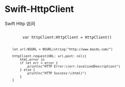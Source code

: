 Swift-HttpClient
================

Swift Http 访问

<code>
        var httpClient:HttpClient = HttpClient()
        
        let url:NSURL = NSURL(string:"http://www.baidu.com/")

        httpClient.request(URL: url,post: nil){
            html,error in
            if let err = error {
                println("HTTP Error:\(err.localizedDescription)")
            } else {
                println("HTTP Success:\(html)")
            }
        }

</code>

